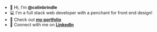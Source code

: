 - 👋 Hi, I’m **@colinbrindle**
- 💻 I'm a full stack web developer with a penchant for front end design!
- 📁 Check out **[my portfolio](https://colinbrindle.com)**
- 🤝 Connect with me on **[LinkedIn](https://linkedin.com/in/colinbrindle)**

<!---
colinbrindle/colinbrindle is a ✨ special ✨ repository because its `README.md` (this file) appears on your GitHub profile.
You can click the Preview link to take a look at your changes.
--->
